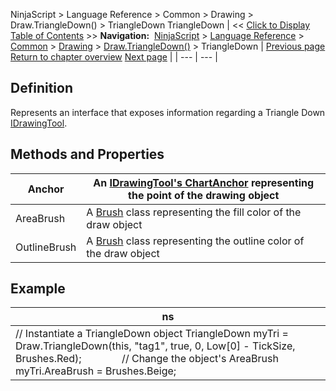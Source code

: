 ﻿
NinjaScript > Language Reference > Common > Drawing > Draw.TriangleDown() > TriangleDown
TriangleDown
| << [Click to Display Table of Contents](triangledown.md) >> **Navigation:**     [NinjaScript](ninjascript-1.md) > [Language Reference](language_reference_wip-1.md) > [Common](common-1.md) > [Drawing](drawing-1.md) > [Draw.TriangleDown()](draw_triangledown-1.md) > TriangleDown | [Previous page](draw_triangledown-1.md) [Return to chapter overview](draw_triangledown-1.md) [Next page](draw_triangleup-1.md) |
| --- | --- |
## Definition
Represents an interface that exposes information regarding a Triangle Down [IDrawingTool](idrawingtool-1.md).
 
## Methods and Properties
| Anchor | An [IDrawingTool's ChartAnchor](idrawingtool-1.htm#chartanchor) representing the point of the drawing object |
| --- | --- |
| AreaBrush | A [Brush](http://msdn.microsoft.com/en-us/library/system.windows.media.brush(v=vs.110).aspx) class representing the fill color of the draw object |
| OutlineBrush | A [Brush](http://msdn.microsoft.com/en-us/library/system.windows.media.brush(v=vs.110).aspx) class representing the outline color of the draw object |

## 
## 
## 
## Example
| ns |
| --- |
| // Instantiate a TriangleDown object TriangleDown myTri = Draw.TriangleDown(this, "tag1", true, 0, Low[0] - TickSize, Brushes.Red);               // Change the object's AreaBrush myTri.AreaBrush = Brushes.Beige; |
